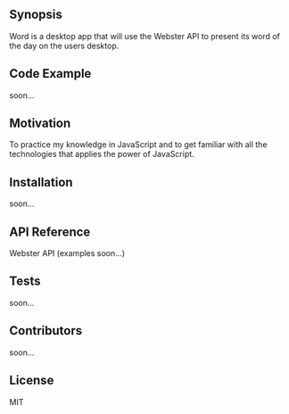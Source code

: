 ## Synopsis

Word is a desktop app that will use the Webster API to present its word of the day on the users desktop.

## Code Example

soon...

## Motivation

To practice my knowledge in JavaScript and to get familiar with all the technologies that applies the power of JavaScript.

## Installation

soon...

## API Reference

Webster API (examples soon...)

## Tests

soon...

## Contributors

soon...

## License

MIT
